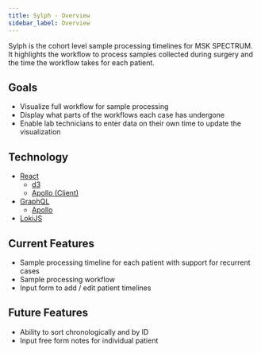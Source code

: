 ```yaml
---
title: Sylph - Overview
sidebar_label: Overview
---
```


Sylph is the cohort level sample processing timelines for MSK SPECTRUM. It highlights the workflow to process samples collected during surgery and the time the workflow takes for each patient.

## Goals

- Visualize full workflow for sample processing
- Display what parts of the workflows each case has undergone
- Enable lab technicians to enter data on their own time to update the visualization

## Technology

- [React](https://reactjs.org)
  - [d3](https://d3js.org/)
  - [Apollo (Client)](https://www.apollographql.com/)
- [GraphQL](https://graphql.org/)
  - [Apollo](https://www.apollographql.com/)
- [LokiJS](http://lokijs.org/)

## Current Features

- Sample processing timeline for each patient with support for recurrent cases
- Sample processing workflow
- Input form to add / edit patient timelines

## Future Features

- Ability to sort chronologically and by ID
- Input free form notes for individual patient
